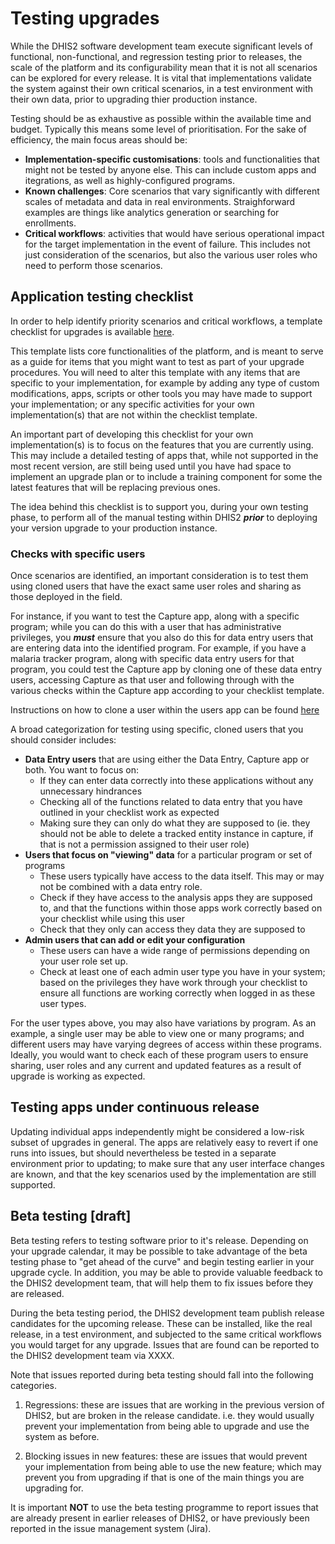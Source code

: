 # Testing upgrades

While the DHIS2 software development team execute significant levels of functional, non-functional, and regression testing prior to releases, the scale of the platform and its configurability mean that it is not all scenarios can be explored for every release. It is vital that implementations validate the system against their own critical scenarios, in a test environment with their own data, prior to upgrading thier production instance.

Testing should be as exhaustive as possible within the available time and budget. Typically this means some level of prioritisation. For the sake of efficiency, the main focus areas should be:

* **Implementation-specific customisations**: tools and functionalities that might not be tested by anyone else. This can include custom apps and itegrations, as well as highly-configured programs.
* **Known challenges**: Core scenarios that vary significantly with different scales of metadata and data in real environments. Straighforward examples are things like analytics generation or searching for enrollments.
* **Critical workflows**: activities that would have serious operational impact for the target implementation in the event of failure. This includes not just consideration of the scenarios, but also the various user roles who need to perform those scenarios.


## Application testing checklist

In order to help identify priority scenarios and critical workflows, a template checklist for upgrades is available [here](https://docs.google.com/spreadsheets/d/1-UznbOoEVo3YJyYbYveSrJ5GKFtP4FUR-ZKJdyse3X8).

This template lists core functionalities of the platform, and is meant to serve as a guide for items that you might want to test as part of your upgrade procedures. You will need to alter this template with any items that are specific to your implementation, for example by adding any type of custom modifications, apps, scripts or other tools you may have made to support your implementation; or any specific activities for your own implementation(s) that are not within the checklist template.

An important part of developing this checklist for your own implementation(s) is to focus on the features that you are currently using. This may include a detailed testing of apps that, while not supported in the most recent version, are still being used until you have had space to implement an upgrade plan or to include a training component for some the latest features that will be replacing previous ones.

The idea behind this checklist is to support you, during your own testing phase, to perform all of the manual testing within DHIS2 ***prior*** to deploying your version upgrade to your production instance.

### Checks with specific users  

Once scenarios are identified, an important consideration is to test them using cloned users that have the exact same user roles and sharing as those deployed in the field.  

For instance, if you want to test the Capture app, along with a specific program; while you can do this with a user that has administrative privileges, you ***must*** ensure that you also do this for data entry users that are entering data into the identified program. For example, if you have a malaria tracker program, along with specific data entry users for that program, you could test the Capture app by cloning one of these data entry users, accessing Capture as that user and following through with the various checks within the Capture app according to your checklist template.

Instructions on how to clone a user within the users app can be found [here](#clone_user)

A broad categorization for testing using specific, cloned users that you should consider includes:
* **Data Entry users** that are using either the Data Entry, Capture app or both. You want to focus on:
    * If they can enter data correctly into these applications without any unnecessary hindrances
    * Checking all of the functions related to data entry that you have outlined in your checklist work as expected
    * Making sure they can only do what they are supposed to (ie. they should not be able to delete a tracked entity instance in capture, if that is not a permission assigned to their user role)
* **Users that focus on "viewing" data** for a particular program or set of programs
    * These users typically have access to the data itself. This may or may not be combined with a data entry role.
    * Check if they have access to the analysis apps they are supposed to, and that the functions within those apps work correctly based on your checklist while using this user
    * Check that they only can access they data they are supposed to
* **Admin users that can add or edit your configuration**
    * These users can have a wide range of permissions depending on your user role set up.
    * Check at least one of each admin user type you have in your system; based on the privileges they have work through your checklist to ensure all functions are working correctly when logged in as these user types.

For the user types above, you may also have variations by program. As an example, a single user may be able to view one or many programs; and different users may have varying degrees of access within these programs. Ideally, you would want to check each of these program users to ensure sharing, user roles and any current and updated features as a result of upgrade is working as expected.


## Testing apps under continuous release

Updating individual apps independently might be considered a low-risk subset of upgrades in general. The apps are relatively easy to revert if one runs into issues, but should nevertheless be tested in a separate environment prior to updating; to make sure that any user interface changes are known, and that the key scenarios used by the implementation are still supported.

## Beta testing [draft]

Beta testing refers to testing software prior to it's release. Depending on your upgrade calendar, it may be possible to take advantage of the beta testing phase to "get ahead of the curve" and begin testing earlier in your upgrade cycle. In addition, you may be able to provide valuable feedback to the DHIS2 development team, that will help them to fix issues before they are released.

During the beta testing period, the DHIS2 development team publish release candidates for the upcoming release. These can be installed, like the real release, in a test environment, and subjected to the same critical workflows you would target for any upgrade. Issues that are found can be reported to the DHIS2 development team via XXXX.

Note that issues reported during beta testing should fall into the following categories.

1. Regressions: these are issues that are working in the previous version of DHIS2, but are broken in the release candidate. i.e. they would usually prevent your implementation from being able to upgrade and use the system as before.

2. Blocking issues in new features: these are issues that would prevent your implementation from being able to use the new feature; which may prevent you from upgrading if that is one of the main things you are upgrading for.

It is important **NOT** to use the beta testing programme to report issues that are already present in earlier releases of DHIS2, or have previously been reported in the issue management system (Jira).
